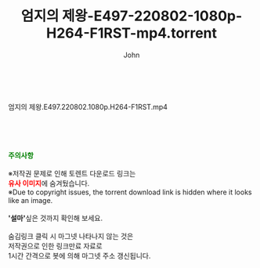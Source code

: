 ﻿---
layout: post
title:  "엄지의 제왕-E497-220802-1080p-H264-F1RST-mp4.torrent"
author: John
categories: [ 방송/음악 ]
tags: [  ]
image:  
description: "엄지의 제왕-E497-220802-1080p-H264-F1RST-mp4 torrent 정보 공유"
toc: true
toc_sticky: true
---

<br>
<div class="view-img">
<a class="view_image" href="https://torrentmobile59.com/bbs/view_image.php?fn=%2Fdata%2Ffile%2Fmusic%2F469717521_sKWxTECU_7653b13cb31e6d8ecbcf4102c1bd20262726817b.jpg" target="_blank"><img alt="" class="img-tag" content="https://torrentmobile59.com/data/file/music/469717521_sKWxTECU_7653b13cb31e6d8ecbcf4102c1bd20262726817b.jpg" itemprop="image" src="https://torrentmobile59.com/data/file/music/thumb-469717521_sKWxTECU_7653b13cb31e6d8ecbcf4102c1bd20262726817b_835x2212.jpg"/></a></div><div class="view-content" itemprop="description">
<p>엄지의 제왕.E497.220802.1080p.H264-F1RST.mp4<br/></p> </div>
    
<br><br><br>
<p data-ke-size="size16"><b><span style="color: green;">주의사항</span></b><br /><br />※저작권 문제로 인해 토렌트 다운로드 링크는<br /><b><span style="color: red;">유사 이미지</span></b>에 숨겨뒀습니다.<br />※Due to copyright issues, the torrent download link is hidden where it looks like an image.<br /><br /><b>'설마'</b>싶은 것까지 확인해 보세요.<br /><br />숨김링크 클릭 시 마그넷 나타나지 않는 것은<br />저작권으로 인한 링크만료 자료로<br />1시간 간격으로 봇에 의해 마그넷 주소 갱신됩니다.</p>
